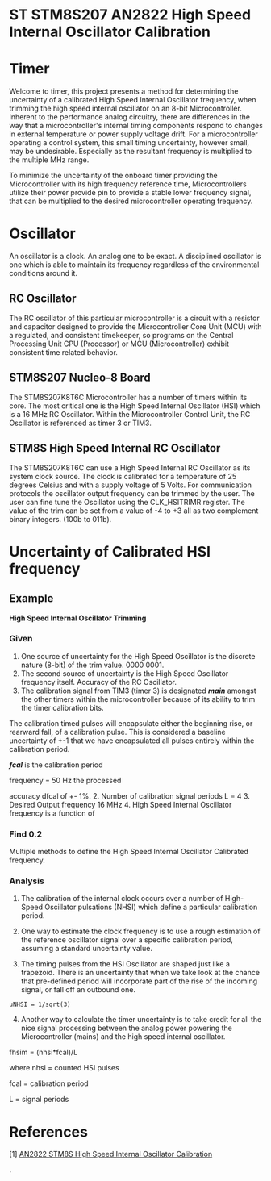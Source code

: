 # ST STM8S207 AN2822 High Speed Internal Oscillator Calibration
# Timer
Welcome to timer, this project presents a method for determining the uncertainty
of a calibrated High Speed Internal Oscillator frequency, when trimming the high
speed internal oscillator on an 8-bit Microcontroller. Inherent to the performance analog circuitry, there are differences in the way that a microcontroller's internal timing components respond to changes in external temperature or power supply voltage drift. For a microcontroller
operating a control system, this small timing uncertainty, however small, may
be undesirable. Especially as the resultant frequency is multiplied to the multiple MHz range.

To minimize the uncertainty of the onboard timer providing the Microcontroller with its high frequency reference time, Microcontrollers utilize their power provide pin to provide a stable lower frequency signal, that can be multiplied to the desired microcontroller operating frequency.

# Oscillator
An oscillator is a clock. An analog one to be exact. A disciplined oscillator
is one which is able to maintain its frequency regardless of the
environmental conditions around it.

## RC Oscillator
The RC oscillator of this particular microcontroller is a circuit with a
resistor and capacitor designed to provide the Microcontroller Core Unit (MCU) with a regulated, and consistent timekeeper, so programs on the Central Processing Unit CPU (Processor) or MCU (Microcontroller) exhibit
consistent time related behavior.

## STM8S207 Nucleo-8 Board
The STM8S207K8T6C Microcontroller has a number of timers within its core.
The most critical one is the High Speed Internal Oscillator (HSI) which is a 16
MHz RC Oscillator. Within the Microcontroller Control Unit, the RC Oscillator is
referenced as timer 3 or TIM3.

## STM8S High Speed Internal RC Oscillator
The STM8S207K8T6C can use a High Speed Internal RC Oscillator as its system clock source. The clock is calibrated for a temperature of 25 degrees Celsius and with a supply voltage of 5 Volts. For communication protocols the oscillator output frequency can be trimmed by the user. The user can fine tune the Oscillator using the CLK_HSITRIMR register. The value of the trim can be set from a value of -4 to +3 all as two complement binary integers. (100b to 011b). 

# Uncertainty of Calibrated HSI frequency
## Example
**High Speed Internal Oscillator Trimming**
### Given
1. One source of uncertainty for the High Speed Oscillator is the discrete
nature (8-bit) of the trim value. 0000 0001.
3. The second source of uncertainty is the High Speed Oscillator frequency
itself. Accuracy of the RC Oscillator.
4. The calibration signal from TIM3 (timer 3) is designated ***main*** amongst
the other timers within the microcontroller because of its ability to trim the
timer calibration bits.

The calibration timed pulses will encapsulate either the beginning rise, or
rearward fall, of a calibration pulse. This is considered a baseline uncertainty
of +-1 that we have encapsulated all pulses entirely within the calibration
period.

***fcal*** is the calibration period

frequency = 50 Hz
the processed

accuracy dfcal of +- 1%.
2. Number of calibration signal periods L = 4
3. Desired Output frequency 16 MHz
4. High Speed Internal Oscillator frequency is a function of

### Find 0.2
Multiple methods to define the High Speed Internal Oscillator Calibrated frequency.

### Analysis
1. The calibration of the internal clock occurs over a number of High-Speed Oscillator pulsations (NHSI) which define a particular calibration period.

2. One way to estimate the clock frequency is to use a rough estimation of the reference oscillator signal over a specific calibration period, assuming a standard uncertainty value.

3. The timing pulses from the HSI Oscillator are shaped just like a trapezoid.
There is an uncertainty that when we take look at the chance that pre-defined period will incorporate part of the rise of the incoming signal, or fall off an outbound one.

`uNHSI = 1/sqrt(3)`

4. Another way to calculate the timer uncertainty is to take credit for all the nice signal processing between the analog power powering the Microcontroller (mains) and the high speed internal oscillator.

fhsim = (nhsi*fcal)/L

where nhsi = counted HSI pulses

fcal = calibration period

L = signal periods

# References
[1] [AN2822 STM8S High Speed Internal Oscillator Calibration](https://www.st.com/resource/en/application_note/an2822-stm8s-and-stm8a-high-speed-internal-oscillator-calibration-stmicroelectronics.pdf)
















.
